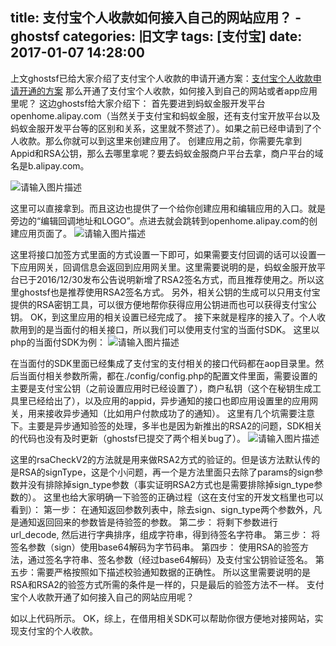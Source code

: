 title: 支付宝个人收款如何接入自己的网站应用？ - ghostsf
categories: 旧文字
tags: [支付宝]
date: 2017-01-07 14:28:00
---
上文ghostsf已给大家介绍了支付宝个人收款的申请开通方案：[支付宝个人收款申请开通的方案][1]
那么开通了支付宝个人收款，如何接入到自己的网站或者app应用里呢？
这边ghostsf给大家介绍下：
首先要进到蚂蚁金服开发平台openhome.alipay.com（当然关于支付宝和蚂蚁金服，还有支付宝开放平台以及蚂蚁金服开发平台等的区别和关系，这里就不赘述了）。如果之前已经申请到了个人收款。那么你就可以到这里来创建应用了。
创建应用之前，你需要先拿到Appid和RSA公钥，那么去哪里拿呢？要去蚂蚁金服商户平台去拿，商户平台的域名是b.alipay.com。

![请输入图片描述][2]

这里可以直接拿到。而且这边也提供了一个给你创建应用和编辑应用的入口。就是旁边的“编辑回调地址和LOGO”。点进去就会跳转到openhome.alipay.com的创建应用页面了。
![请输入图片描述][3]

这里将接口加签方式里面的方式设置一下即可，如果需要支付回调的话可以设置一下应用网关，回调信息会返回到应用网关里。这里需要说明的是，蚂蚁金服开放平台已于2016/12/30发布公告说明新增了RSA2签名方式，而且推荐使用之。所以这里ghostsf也是推荐使用RSA2签名方式。
另外，相关公钥的生成可以只用支付宝提供的RSA密钥工具，可以很方便地帮你获得应用公钥进而也可以获得支付宝公钥。
OK，到这里应用的相关设置已经完成了。
接下来就是程序的接入了。个人收款用到的是当面付的相关接口，所以我们可以使用支付宝的当面付SDK。
这里以php的当面付SDK为例：
![请输入图片描述][4]

在当面付的SDK里面已经集成了支付宝的支付相关的接口代码都在aop目录里。然后当面付相关参数所需，都在./config/config.php的配置文件里面，需要设置的主要是支付宝公钥（之前设置应用时已经设置了），商户私钥（这个在秘钥生成工具里已经给出了），以及应用的appid，异步通知的接口也即应用设置里的应用网关，用来接收异步通知（比如用户付款成功了的通知）。
这里有几个坑需要注意下。主要是异步通知验签的处理，多半也是因为新推出的RSA2的问题，SDK相关的代码也没有及时更新（ghostsf已提交了两个相关bug了）。
![请输入图片描述][5]

这里的rsaCheckV2的方法就是用来做RSA2方式的验证的。但是该方法默认传的是RSA的signType，这是个小问题，再一个是方法里面只去除了params的sign参数并没有排除掉sign_type参数（事实证明RSA2方式也是需要排除掉sign_type参数的）。
这里也给大家明确一下验签的正确过程（这在支付宝的开发文档里也可以看到）：
第一步： 在通知返回参数列表中，除去sign、sign_type两个参数外，凡是通知返回回来的参数皆是待验签的参数。
第二步： 将剩下参数进行url_decode, 然后进行字典排序，组成字符串，得到待签名字符串。
第三步： 将签名参数（sign）使用base64解码为字节码串。
第四步： 使用RSA的验签方法，通过签名字符串、签名参数（经过base64解码）及支付宝公钥验证签名。
第五步：需要严格按照如下描述校验通知数据的正确性。
所以这里需要说明的是RSA和RSA2的验签方式所需的条件是一样的，只是最后的验签方法不一样。
支付宝个人收款开通了如何接入自己的网站应用呢？

如以上代码所示。
OK，综上，在借用相关SDK可以帮助你很方便地对接网站，实现支付宝的个人收款。


  [1]: http://www.ghostsf.com/prose/467.html
  [2]: http://p3.pstatp.com/large/14a30001ea7277d888a8
  [3]: http://p3.pstatp.com/large/14a20004957b81ea0882
  [4]: http://p3.pstatp.com/large/14a00004991069192efb
  [5]: http://p9.pstatp.com/large/14a30001ed775ad0bbe8